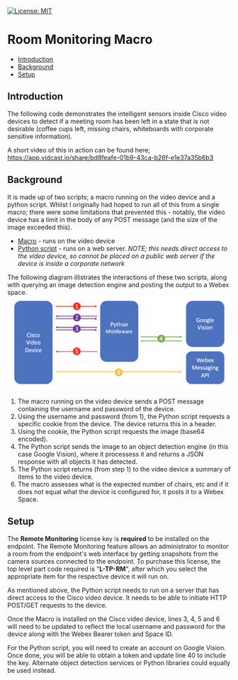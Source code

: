[![License: MIT](https://img.shields.io/badge/License-MIT-yellow.svg)](https://opensource.org/licenses/MIT)

# Room Monitoring Macro

* [Introduction](https://github.com/dhenwood/Room-Monitor#introduction)
* [Background](https://github.com/dhenwood/Room-Monitor#background)
* [Setup](https://github.com/dhenwood/Room-Monitor#setup)

## Introduction
The following code demonstrates the intelligent sensors inside Cisco video devices to detect if a meeting room has been left in a state that is not desirable (coffee cups left, missing chairs, whiteboards with corporate sensitive information). 

A short video of this in action can be found here; https://app.vidcast.io/share/bd8feafe-01b9-43ca-b26f-e1e37a35b6b3

## Background
It is made up of two scripts; a macro running on the video device and a python script. Whilst I originally had hoped to run all of this from a single macro; there were some limitations that prevented this - notably, the video device has a limit in the body of any POST message (and the size of the image exceeded this).

* [Macro](https://github.com/dhenwood/Room-Monitor/blob/main/RoomMonitor.js) - runs on the video device
* [Python script](https://github.com/dhenwood/Room-Monitor/blob/main/main.py) - runs on a web server. <i>NOTE; this needs direct access to the video device, so cannot be placed on a public web server if the device is inside a corporate network</i>

The following diagram illistrates the interactions of these two scripts, along with querying an image detection engine and posting the output to a Webex space.
![alt text](https://github.com/dhenwood/Room-Monitor/blob/main/FlowDiagram.png?raw=true)

1. The macro running on the video device sends a POST message containing the username and password of the device.
2. Using the username and password (from 1), the Python script requests a specific cookie from the device. The device returns this in a header.
3. Using the cookie, the Python script requests the image (base64 encoded).
4. The Python script sends the image to an object detection engine (in this case Google Vision), where it processess it and returns a JSON response with all objects it has detected.
5. The Python script returns (from step 1) to the video device a summary of items to the video device.
6. The macro assesses what is the expected number of chairs, etc and if it does not equal what the device is configured for, it posts it to a Webex Space.

## Setup
The **Remote Monitoring** license key is **required** to be installed on the endpoint. The Remote Monitoring feature allows an administrator to monitor a room from the endpoint's web interface by getting snapshots from the camera sources connected to the endpoint. To purchase this license, the top level part code required is "**L-TP-RM**", after which you select the appropriate item for the respective device it will run on.

As mentioned above, the Python script needs to run on a server that has direct access to the Cisco video device. It needs to be able to initiate HTTP POST/GET requests to the device.

Once the Macro is installed on the Cisco video device, lines 3, 4, 5 and 6 will need to be updated to reflect the local username and password for the device along with the Webex Bearer token and Space ID.

For the Python script, you will need to create an account on Google Vision. Once done, you will be able to obtain a token and update line 40 to include the key. Alternate object detection services or Python libraries could equally be used instead.

